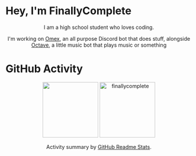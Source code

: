<h1>Hey, I'm FinallyComplete</h1>
<p align="center">I am a high school student who loves coding.</p>
<p align="center">I'm working on <a href="https://discord.com/api/oauth2/authorize?client_id=874826554960658532&permissions=1101662645254&scope=applications.commands%20bot">Omex</a>, an all purpose Discord bot that does stuff, alongside <a href="https://discord.com/api/oauth2/authorize?client_id=991739089361575987&permissions=2171652368&scope=applications.commands%20bot">Octave</a>, a little music bot that plays music or something</p>

<!-- <h1>Technologies</h1>
<p align="center">
  <a text-decoration="none" href="https://nodejs.org/" title="Node.js">
    <img src="https://devicons.github.io/devicon/devicon.git/icons/nodejs/nodejs-original-wordmark.svg" alt="nodejs" width="40" height="40"/>
  </a>
  <a href="https://docs.microsoft.com/en-us/dotnet/csharp/" title="CSharp">
    <img src="https://devicons.github.io/devicon/devicon.git/icons/csharp/csharp-original.svg" alt="csharp" width="40" height="40"/>
  </a>
  <a href="https://isocpp.org/" title="C++">
    <img src="https://sdtimes.com/wp-content/uploads/2018/03/cpppp.png" alt="cpp" width="40" height="40"/>
  </a>
  <a href="https://html.spec.whatwg.org/" title="HyperText Markup Language">
    <img src="https://devicons.github.io/devicon/devicon.git/icons/html5/html5-original-wordmark.svg" alt="html5" width="40" height="40"/>
  </a>
  <a href="https://en.wikipedia.org/wiki/JavaScript" title="JavaScript">
    <img src="https://devicons.github.io/devicon/devicon.git/icons/javascript/javascript-original.svg" alt="javascript" width="40" height="40"/>
  </a>
  <a href="https://reactjs.org/" title="ReactJs">
    <img src="https://devicons.github.io/devicon/devicon.git/icons/react/react-original-wordmark.svg" alt="react" width="40" height="40"/>
  </a>
  <a href="https://www.mongodb.com/" title="MongoDB">
    <img src="https://devicons.github.io/devicon/devicon.git/icons/mongodb/mongodb-original-wordmark.svg" alt="mongodb" width="40" height="40"/> 
  </a>
  <a href="https://discord.js.org/" title="DiscordJS">
    <img src="https://discord.js.org/static/logo-square.png" alt="discordjs" width="40" height="40"/>
  </a>
  <a href="https://heroku.com/" title="Heroku">
    <img src="https://brand.heroku.com/static/media/heroku-logotype-vertical.f7e1193f.svg" alt="heroku" width="40" height="40"/>
  </a>
  <a href="https://www.npmjs.com/" title="Node Package Manager">
    <img src="https://clipground.com/images/npm-logo-png-6.png" alt="npm" width="40" height="40"/>
  </a>
  <a href="https://code.visualstudio.com/" title="Visual Studio Code">
    <img src="https://upload.wikimedia.org/wikipedia/commons/thumb/9/9a/Visual_Studio_Code_1.35_icon.svg/1200px-Visual_Studio_Code_1.35_icon.svg.png" alt="vsc" width="40" height="40">
  </a>
 </p> -->

 <h1>GitHub Activity</h1>
 <p align="center">
   <img height="150px" src="https://github-readme-stats-glxryx.vercel.app/api?username=glxryx&custom_title=GitHub%20Stats&count_private=true&show_icons=true&theme=tokyonight" />&nbsp;<img height="150px" src="https://github-readme-stats-glxryx.vercel.app/api/top-langs/?username=glxryx&layout=compact&count_private=true&theme=tokyonight" alt="finallycomplete" />
</p>

<p align="center">Activity summary by <a href="https://github.com/anuraghazra/github-readme-stats">GitHub Readme Stats</a>.</p>
